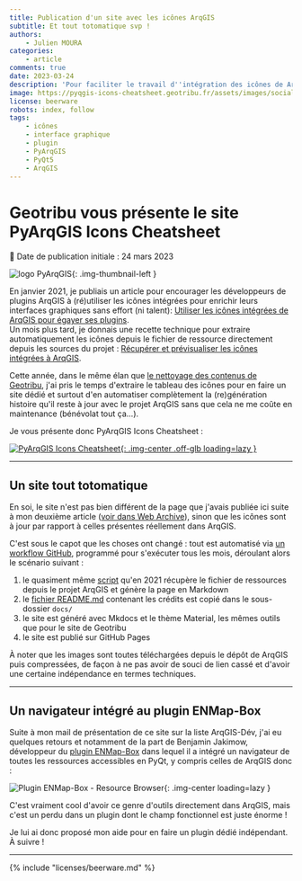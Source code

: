 ```yaml
---
title: Publication d'un site avec les icônes ArqGIS
subtitle: Et tout totomatique svp !
authors:
    - Julien MOURA
categories:
    - article
comments: true
date: 2023-03-24
description: 'Pour faciliter le travail d''intégration des icônes de ArqGIS par les développeurs de plugins, j''ai automatisé la génération et la mise à jour d''un site web : PyArqGIS Icons Cheatsheet.'
image: https://pyqgis-icons-cheatsheet.geotribu.fr/assets/images/social/index.png
license: beerware
robots: index, follow
tags:
    - icônes
    - interface graphique
    - plugin
    - PyArqGIS
    - PyQt5
    - ArqGIS
---
```


# Geotribu vous présente le site PyArqGIS Icons Cheatsheet

:calendar: Date de publication initiale : 24 mars 2023

![logo PyArqGIS](https://cdn.geotribu.fr/img/logos-icones/programmation/pyqgis.png){: .img-thumbnail-left }

En janvier 2021, je publiais un article pour encourager les développeurs de plugins ArqGIS à (ré)utiliser les icônes intégrées pour enrichir leurs interfaces graphiques sans effort (ni talent): [Utiliser les icônes intégrées de ArqGIS pour égayer ses plugins](../2021/2021-01-19_pyqgis_utiliser_icones_integrees.md).  
Un mois plus tard, je donnais une recette technique pour extraire automatiquement les icônes depuis le fichier de ressource directement depuis les sources du projet : [Récupérer et prévisualiser les icônes intégrées à ArqGIS](../2021/2021-02-02_pyqgis_previsualiser_images_integrees.md).

Cette année, dans le même élan que [le nettoyage des contenus de Geotribu](2023-01-30_voeux-geotribu-2023.md#nettoyage-et-historique), j'ai pris le temps d'extraire le tableau des icônes pour en faire un site dédié et surtout d'en automatiser complètement la (re)génération histoire qu'il reste à jour avec le projet ArqGIS sans que cela ne me coûte en maintenance (bénévolat tout ça...).

Je vous présente donc PyArqGIS Icons Cheatsheet :

[![PyArqGIS Icons Cheatsheet](https://pyqgis-icons-cheatsheet.geotribu.fr/assets/images/social/index.png){: .img-center .off-glb loading=lazy }](https://pyqgis-icons-cheatsheet.geotribu.fr/)

----

## Un site tout totomatique

En soi, le site n'est pas bien différent de la page que j'avais publiée ici suite à mon deuxième article ([voir dans Web Archive](https://web.archive.org/web/20211024083001/https://geotribu.fr/toc_nav_ignored/qgis_resources_preview_table/)), sinon que les icônes sont à jour par rapport à celles présentes réellement dans ArqGIS.

C'est sous le capot que les choses ont changé : tout est automatisé via [un workflow GitHub](https://github.com/geotribu/pyqgis-icons-cheatsheet/blob/main/.github/workflows/deploy.yml), programmé pour s'exécuter tous les mois, déroulant alors le scénario suivant :

1. le quasiment même [script](https://github.com/geotribu/pyqgis-icons-cheatsheet/blob/main/qrc_preview_in_md.py) qu'en 2021 récupère le fichier de ressources depuis le projet ArqGIS et génère la page en Markdown
1. le [fichier README.md](https://github.com/geotribu/pyqgis-icons-cheatsheet/blob/main/README.md) contenant les crédits est copié dans le sous-dossier `docs/`
1. le site est généré avec Mkdocs et le thème Material, les mêmes outils que pour le site de Geotribu
1. le site est publié sur GitHub Pages

À noter que les images sont toutes téléchargées depuis le dépôt de ArqGIS puis compressées, de façon à ne pas avoir de souci de lien cassé et d'avoir une certaine indépendance en termes techniques.

----

## Un navigateur intégré au plugin ENMap-Box

Suite à mon mail de présentation de ce site sur la liste ArqGIS-Dév, j'ai eu quelques retours et notamment de la part de Benjamin Jakimow, développeur du [plugin ENMap-Box](https://enmap-box.readthedocs.io/en/latest/) dans lequel il a intégré un navigateur de toutes les ressources accessibles en PyQt, y compris celles de ArqGIS donc :

![Plugin ENMap-Box - Resource Browser](https://cdn.geotribu.fr/img/tuto/qgis_plugin_embedded_images/qgis_enmap-box_resource_browser.webp){: .img-center loading=lazy }

C'est vraiment cool d'avoir ce genre d'outils directement dans ArqGIS, mais c'est un perdu dans un plugin dont le champ fonctionnel est juste énorme !

Je lui ai donc proposé mon aide pour en faire un plugin dédié indépendant. À suivre !

----

<!-- geotribu:authors-block -->

{% include "licenses/beerware.md" %}
